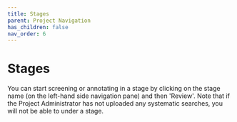 ```yaml
---
title: Stages
parent: Project Navigation
has_children: false
nav_order: 6
---
```


# Stages
You can start screening or annotating in a stage by clicking on the stage name  (on the left-hand side navigation pane) and then 'Review'. Note that if the Project Administrator has not uploaded any systematic searches, you will not be able to under a stage.
